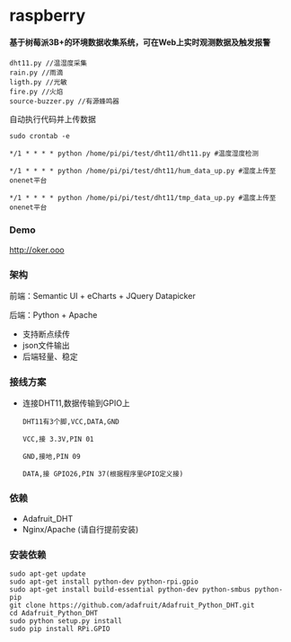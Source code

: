 # raspberry
#### 基于树莓派3B+的环境数据收集系统，可在Web上实时观测数据及触发报警

    dht11.py //温湿度采集
    rain.py //雨滴
    ligth.py //光敏
    fire.py //火焰
    source-buzzer.py //有源蜂鸣器

自动执行代码并上传数据

    sudo crontab -e
     
    */1 * * * * python /home/pi/pi/test/dht11/dht11.py #温度湿度检测

    */1 * * * * python /home/pi/pi/test/dht11/hum_data_up.py #湿度上传至onenet平台

    */1 * * * * python /home/pi/pi/test/dht11/tmp_data_up.py #温度上传至onenet平台

### Demo
http://oker.ooo


### 架构
前端：Semantic UI + eCharts + JQuery Datapicker

后端：Python + Apache

* 支持断点续传
* json文件输出
* 后端轻量、稳定
 
 
 
### 接线方案

* 连接DHT11,数据传输到GPIO上

      DHT11有3个脚,VCC,DATA,GND

      VCC,接 3.3V,PIN 01

      GND,接地,PIN 09

      DATA,接 GPIO26,PIN 37(根据程序里GPIO定义接)


### 依赖
* Adafruit_DHT
* Nginx/Apache (请自行提前安装)

### 安装依赖
    sudo apt-get update
    sudo apt-get install python-dev python-rpi.gpio
    sudo apt-get install build-essential python-dev python-smbus python-pip
    git clone https://github.com/adafruit/Adafruit_Python_DHT.git
    cd Adafruit_Python_DHT
    sudo python setup.py install
    sudo pip install RPi.GPIO



